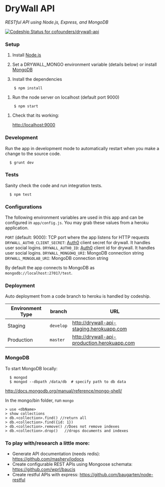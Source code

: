 # DryWall API

*RESTful API using Node.js, Express, and MongoDB*

[ ![Codeship Status for cofounders/drywall-api](https://codeship.io/projects/cb87fab0-04be-0132-38cc-22164d46567f/status)](https://codeship.io/projects/30705)

### Setup

1. Install [Node.js](http://nodejs.org/)

1. Set a DRYWALL_MONGO environment variable (details below) or install [MongoDB](http://docs.mongodb.org/manual/installation/)

1. Install the dependencies
```
	$ npm install
```

1. Run the node server on localhost (default port 9000)
```
	$ npm start
```
1. Check that its working:

	<http://localhost:9000>

### Development

Run the app in development mode to automatically restart when you make a change to the source code.
```
  $ grunt dev
```
### Tests

Sanity check the code and run integration tests.
```
  $ npm test
```
### Configurations
The following environment variables are used in this app and can be configured in `app/config.js`.
You may grab these values from a heroku application.

`PORT` (default: 9000): TCP port where the app listens for HTTP requests
`DRYWALL_AUTH0_CLIENT_SECRET`: [Auth0](http://auth0.com) client secret for drywall. It handles user social logins.
`DRYWALL_AUTH0_ID`: [Auth0](http://auth0.com) client id for drywall. It handles user social logins.
`DRYWALL_MONGOHQ_URI`: MongoDB connection string
`DRYWALL_MONGOLAB_URI`: MongoDB connection string

By default the app connects to MongoDB as `mongodb://localhost:27017/test`.

### Deployment
Auto deployment from a code branch to heroku is handled by codeship.

| Environment Type | branch | URL |
| --- | --- | --- |
| Staging | `develop` | <http://drywall-api-staging.herokuapp.com> |
| Production | `master` | <http://drywall-api-production.herokuapp.com> |

### MongoDB
To start MongoDB locally:
```
  $ mongod
  $ mongod --dbpath /data/db  # specify path to db data
```

<http://docs.mongodb.org/manual/reference/mongo-shell/>

In the mongo/bin folder, run `mongo`

	> use <dbName>
	> show collections
	> db.<collection>.find() //return all
	> db.<collection>.find({id: 1})
	> db.<collection>.remove() //Does not remove indexes
	> db.<collection>.drop()   //drops documents and indexes

### To play with/research a little more:

- Generate API documentation (needs redis): <https://github.com/mashery/iodocs>
- Create configurable REST APIs using Mongoose schemata: <https://github.com/wprl/baucis>
- Create restful APIs with express: <https://github.com/baugarten/node-restful>
